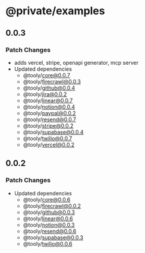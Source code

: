 # @private/examples

## 0.0.3

### Patch Changes

- adds vercel, stripe, openapi generator, mcp server
- Updated dependencies
  - @tooly/core@0.0.7
  - @tooly/firecrawl@0.0.3
  - @tooly/github@0.0.4
  - @tooly/jira@0.0.2
  - @tooly/linear@0.0.7
  - @tooly/notion@0.0.4
  - @tooly/paypal@0.0.2
  - @tooly/resend@0.0.7
  - @tooly/stripe@0.0.2
  - @tooly/supabase@0.0.4
  - @tooly/twilio@0.0.7
  - @tooly/vercel@0.0.2

## 0.0.2

### Patch Changes

- Updated dependencies
  - @tooly/core@0.0.6
  - @tooly/firecrawl@0.0.2
  - @tooly/github@0.0.3
  - @tooly/linear@0.0.6
  - @tooly/notion@0.0.3
  - @tooly/resend@0.0.6
  - @tooly/supabase@0.0.3
  - @tooly/twilio@0.0.6
